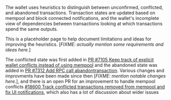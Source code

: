 The wallet uses heuristics to distinguish between unconfirmed, conflicted, and abandoned transactions. Transaction states are updated based on mempool and block connected notifications, and the wallet's incomplete view of dependencies between transactions looking at which transactions spend the same outputs.

This is a placeholder page to help document limitations and ideas for improving the heuristics. [_FIXME: actually mention some requirements and ideas here._]

The conflicted state was first added in [PR #7105 Keep track of explicit wallet conflicts instead of using mempool](https://github.com/bitcoin/bitcoin/pull/7105) and the abandoned state was added in [PR #7312 Add RPC call abandontransaction](https://github.com/bitcoin/bitcoin/pull/7312). Various changes and improvments have been made since then [_FIXME: mention notable changes here._], and there is an open PR for an improvement to handle mempool conflicts [#18600 Track conflicted transactions removed from mempool and fix UI notifications](https://github.com/bitcoin/bitcoin/pull/18600), which also has a lot of discussion about wider issues